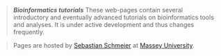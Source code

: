 
> *__Bioinformatics tutorials__*
>These web-pages contain several introductory and eventually advanced tutorials on bioinformatics tools and analyses. It is under active development and thus changes frequently.

> Pages are hosted by [Sebastian Schmeier](http://compbio.massey.ac.nz/schmeier) at [Massey University](http://massey.ac.nz).


